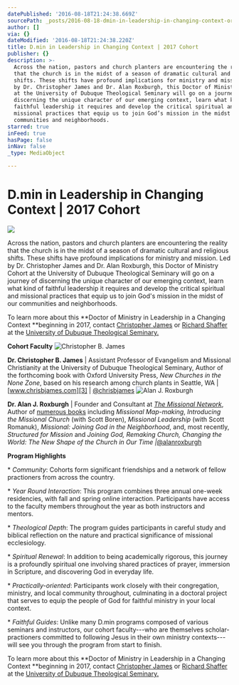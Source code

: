 ```yaml
---
datePublished: '2016-08-18T21:24:38.669Z'
sourcePath: _posts/2016-08-18-dmin-in-leadership-in-changing-context-or-2017-cohort.md
author: []
via: {}
dateModified: '2016-08-18T21:24:38.220Z'
title: D.min in Leadership in Changing Context | 2017 Cohort
publisher: {}
description: >-
  Across the nation, pastors and church planters are encountering the reality
  that the church is in the midst of a season of dramatic cultural and religious
  shifts. These shifts have profound implications for ministry and mission. Led
  by Dr. Christopher James and Dr. Alan Roxburgh, this Doctor of Ministry Cohort
  at the University of Dubuque Theological Seminary will go on a journey of
  discerning the unique character of our emerging context, learn what kind of
  faithful leadership it requires and develop the critical spiritual and
  missional practices that equip us to join God’s mission in the midst of our
  communities and neighborhoods.
starred: true
inFeed: true
hasPage: false
inNav: false
_type: MediaObject

---
```

# D.min in Leadership in Changing Context | 2017 Cohort
![](https://the-grid-user-content.s3-us-west-2.amazonaws.com/2ac1bffc-bcfc-49fc-a153-49348c4b3619.jpg)

Across the nation, pastors and church planters are encountering the reality that the church is in the midst of a season of dramatic cultural and religious shifts. These shifts have profound implications for ministry and mission. Led by Dr. Christopher James and Dr. Alan Roxburgh, this Doctor of Ministry Cohort at the University of Dubuque Theological Seminary will go on a journey of discerning the unique character of our emerging context, learn what kind of faithful leadership it requires and develop the critical spiritual and missional practices that equip us to join God's mission in the midst of our communities and neighborhoods.

To learn more about this **Doctor of Ministry in Leadership in a Changing Context **beginning in 2017, contact [Christopher James][0] or [Richard Shaffer][1] at the [University of Dubuque Theological Seminary.][2]

**Cohort Faculty**
![Christopher B. James](https://the-grid-user-content.s3-us-west-2.amazonaws.com/664e49c1-c527-4c59-9da1-f2d3a22381a7.jpg)

**Dr. Christopher B. James** | Assistant Professor of Evangelism and Missional Christianity at the University of Dubuque Theological Seminary, Author of the forthcoming book with Oxford University Press, _New Churches in the None Zone_, based on his research among church plants in Seattle, WA | [www.chrisbjames.com][3] | [@chrisbjames][4]
![Alan J. Roxburgh](https://the-grid-user-content.s3-us-west-2.amazonaws.com/32e747c4-ba54-4aa1-b945-f0cc49115432.jpg)

**Dr. Alan J. Roxburgh** | Founder and Consultant at _[The Missional Network][5]_, Author of [numerous books][6] including _Missional Map-making_, _Introducing the Missional Church_ (with Scott Boren), _Missional Leadership_ (with Scott Romanuk), _Missional: Joining God in the Neighborhood_, and, most recently, _Structured for Mission_ and _Joining God, Remaking Church, Changing the World: The New Shape of the Church in Our Time |_[@alanroxburgh][7]

**Program Highlights**

\* _Community_: Cohorts form significant friendships and a network of fellow practioners from across the country.

\* _Year Round Interaction_: This program combines three annual one-week residencies, with fall and spring online interaction. Participants have access to the faculty members throughout the year as both instructors and mentors.

\* _Theological Depth_: The program guides participants in careful study and biblical reflection on the nature and practical significance of missional ecclesiology.

\* _Spiritual Renewal_: In addition to being academically rigorous, this journey is a profoundly spiritual one involving shared practices of prayer, immersion in Scripture, and discovering God in everyday life.

\* _Practically-oriented_: Participants work closely with their congregation, ministry, and local community throughout, culminating in a doctoral project that serves to equip the people of God for faithful ministry in your local context.

\* _Faithful Guides_: Unlike many D.min programs composed of various seminars and instructors, our cohort faculty---who are themselves scholar-practioners committed to following Jesus in their own ministry contexts---will see you through the program from start to finish.

To learn more about this **Doctor of Ministry in Leadership in a Changing Context **beginning in 2017, contact [Christopher James][0] or [Richard Shaffer][1] at the [University of Dubuque Theological Seminary.][2]

[0]: http://cjames@dbq.edu/
[1]: http://rshaffer@dbq.edu/
[2]: http://udts.dbq.edu/academics/degreeprograms/doctorofministry/ "Dmin at UDTS"
[3]: http://www.chrisbjames.com/
[4]: http://www.twitter.com/chrisbjames
[5]: http://themissionalnetwork.com/uncategorized/alan-roxburgh/ "Alan Roxburgh Bio"
[6]: https://www.amazon.com/Alan-J.-Roxburgh/e/B001JS65UQ/ref=sr_ntt_srch_lnk_1?qid=1471553413&sr=1-1 "Alan Roxburgh's Books"
[7]: https://twitter.com/alanjroxburgh "Alan Roxburgh on Twitter"